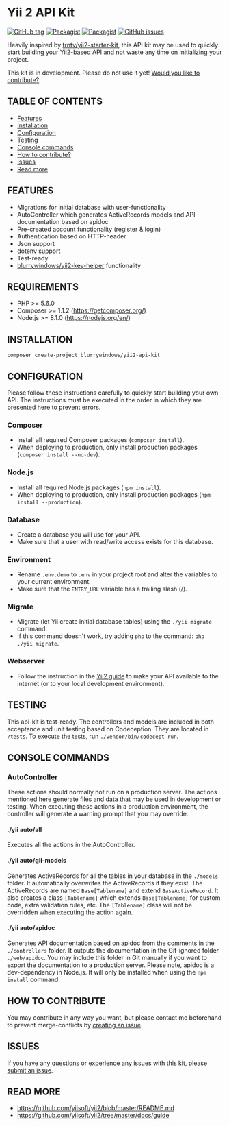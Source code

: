 # Yii 2 API Kit
[![GitHub tag](https://img.shields.io/github/tag/blurrywindows/yii2-api-kit.svg)](https://github.com/blurrywindows/yii2-api-kit)
[![Packagist](https://img.shields.io/packagist/dt/blurrywindows/yii2-api-kit.svg)](https://packagist.org/packages/blurrywindows/yii2-api-kit)
[![Packagist](https://img.shields.io/packagist/l/blurrywindows/yii2-api-kit.svg)](https://packagist.org/packages/blurrywindows/yii2-api-kit)
[![GitHub issues](https://img.shields.io/github/issues/blurrywindows/yii2-api-kit.svg)](https://github.com/blurrywindows/yii2-api-kit/issues)

Heavily inspired by [trntv/yii2-starter-kit](https://github.com/trntv/yii2-starter-kit), this API kit may be used to quickly start building your Yii2-based API and not waste any time on initializing your project. 

This kit is in development. Please do not use it yet! [Would you like to contribute?](#how-to-contribute)

## TABLE OF CONTENTS
* [Features](#features)
* [Installation](#installation)
* [Configuration](#configuration)
* [Testing](#testing)
* [Console commands](#console-commands)
* [How to contribute?](#how-to-contribute)
* [Issues](#issues)
* [Read more](#read-more)

## FEATURES
* Migrations for initial database with user-functionality
* AutoController which generates ActiveRecords models and API documentation based on apidoc
* Pre-created account functionality (register & login)
* Authentication based on HTTP-header
* Json support
* dotenv support
* Test-ready
* [blurrywindows/yii2-key-helper](https://github.com/blurrywindows/yii2-key-helper) functionality

## REQUIREMENTS
* PHP >= 5.6.0
* Composer >= 1.1.2 (https://getcomposer.org/)
* Node.js >= 8.1.0 (https://nodejs.org/en/)

## INSTALLATION
```composer create-project blurrywindows/yii2-api-kit```

## CONFIGURATION
Please follow these instructions carefully to quickly start building your own API. 
The instructions must be executed in the order in which they are presented here to prevent errors.

### Composer
* Install all required Composer packages (```composer install```).
* When deploying to production, only install production packages (```composer install --no-dev```).

### Node.js
* Install all required Node.js packages (```npm install```).
* When deploying to production, only install production packages (```npm install --production```).

### Database
* Create a database you will use for your API.
* Make sure that a user with read/write access exists for this database.

### Environment
* Rename ```.env.demo``` to ```.env``` in your project root and alter the variables to your current environment.
* Make sure that the ```ENTRY_URL``` variable has a trailing slash (/).

### Migrate
* Migrate (let Yii create initial database tables) using the ```./yii migrate``` command.
* If this command doesn't work, try adding ```php``` to the command: ```php ./yii migrate```.

### Webserver
* Follow the instruction in the [Yii2 guide](http://www.yiiframework.com/doc-2.0/guide-start-installation.html) to make your API available to the internet (or to your local development environment).

## TESTING
This api-kit is test-ready. 
The controllers and models are included in both acceptance and unit testing based on Codeception. 
They are located in ```/tests```. To execute the tests, run ```./vendor/bin/codecept run```.

## CONSOLE COMMANDS

### AutoController
These actions should normally not run on a production server. 
The actions mentioned here generate files and data that may be used in development or testing. 
When executing these actions in a production environment, the controller will generate a warning prompt that you may override.

#### ./yii auto/all
Executes all the actions in the AutoController.

#### ./yii auto/gii-models
Generates ActiveRecords for all the tables in your database in the ```./models``` folder. 
It automatically overwrites the ActiveRecords if they exist.
The ActiveRecords are named ```Base[Tablename]``` and extend ```BaseActiveRecord```.
It also creates a class ```[Tablename]``` which extends ```Base[Tablename]``` for custom code, extra validation rules, etc.
The ```[Tablename]``` class will not be overridden when executing the action again.

#### ./yii auto/apidoc
Generates API documentation based on [apidoc](http://apidocjs.com/) from the comments in the ```./controllers``` folder.
It outputs the documentation in the Git-ignored folder ```./web/apidoc```.
You may include this folder in Git manually if you want to export the documentation to a production server.
Please note, apidoc is a dev-dependency in Node.js. It will only be installed when using the ```npm install``` command.

## HOW TO CONTRIBUTE
You may contribute in any way you want, but please contact me beforehand to prevent merge-conflicts by [creating an issue](https://github.com/blurrywindows/yii2-api-kit/issues).

## ISSUES
If you have any questions or experience any issues with this kit, please [submit an issue](https://github.com/blurrywindows/yii2-api-kit/issues).

## READ MORE
* https://github.com/yiisoft/yii2/blob/master/README.md
* https://github.com/yiisoft/yii2/tree/master/docs/guide
